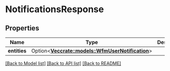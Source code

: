 # NotificationsResponse

## Properties

Name | Type | Description | Notes
------------ | ------------- | ------------- | -------------
**entities** | Option<[**Vec<crate::models::WfmUserNotification>**](WfmUserNotification.md)> |  | [optional]

[[Back to Model list]](../README.md#documentation-for-models) [[Back to API list]](../README.md#documentation-for-api-endpoints) [[Back to README]](../README.md)


